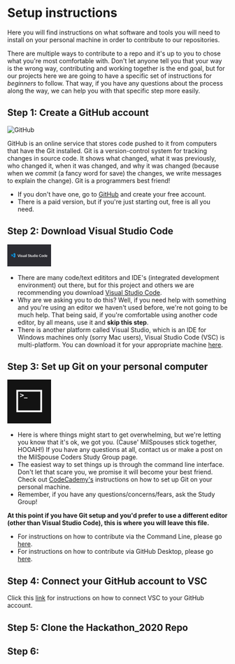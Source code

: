 # Setup instructions

Here you will find instructions on what software and tools you will need to install on your personal machine in order to contribute to our repositories.

There are multiple ways to contribute to a repo and it's up to you to chose what you're most comfortable with. Don't let anyone tell you that your way is the wrong way, contributing and working together is the end goal, but for our projects here we are going to have a specific set of instructions for _beginners_ to follow. That way, if you have any questions about the process along the way, we can help you with that specific step more easily.

## Step 1: Create a GitHub account

<img alt="GitHub" src="https://desktop.github.com/images/desktop-icon.svg" width="100">

GitHub is an online service that stores code pushed to it from computers that have the Git installed. Git is a version-control system for tracking changes in source code. It shows what changed, what it was previously, who changed it, when it was changed, and why it was changed (because when we _commit_ (a fancy word for save) the changes, we write messages to explain the change). Git is a programmers best friend!

-   If you don't have one, go to [GitHub](https://github.com/) and create your free account.
-   There is a paid version, but if you're just starting out, free is all you need.

## Step 2: Download Visual Studio Code

<img style="left"  src="assets/visualstudiocodelogo.png" alt="clone this repository" width="100" />

-   There are many code/text edititors and IDE's (integrated development environment) out there, but for this project and others we are recommending you download [Visual Studio Code](https://code.visualstudio.com/download).
-   Why are we asking you to do this? Well, if you need help with something and you're using an editor we haven't used before, we're not going to be much help. That being said, if you're comfortable using another code editor, by all means, use it and **skip this step**.
-   There is another platform called Visual Studio, which is an IDE for Windows machines only (sorry Mac users), Visual Studio Code (VSC) is multi-platform. You can download it for your appropriate machine [here](https://code.visualstudio.com/download).

## Step 3: Set up Git on your personal computer

<img style="left"  src="assets/Command_Prompt.png" alt="clone this repository" width="100" />

-   Here is where things might start to get overwhelming, but we're letting you know that it's ok, we got you. (Cause' MilSpouses stick together, HOOAH!) If you have any questions at all, contact us or make a post on the MilSpouse Coders Study Group page.
-   The easiest way to set things up is through the command line interface. Don't let that scare you, we promise it will become your best friend. Check out [CodeCademy's](https://www.codecademy.com/articles/git-setup) instructions on how to set up Git on your personal machine.
-   Remember, if you have any questions/concerns/fears, ask the Study Group!

**At this point if you have Git setup and you'd prefer to use a different editor (other than Visual Studio Code), this is where you will leave this file.** 
- For instructions on how to contribute via the Command Line, please go [here](command-line-tutorial.md). 
- For instructions on how to contribute via GitHub Desktop, please go [here](github-desktop-tutorial.md).

## Step 4: Connect your GitHub account to VSC
Click this [link](https://code.visualstudio.com/docs/editor/github) for instructions on how to connect VSC to your GitHub account.


## Step 5: Clone the Hackathon_2020 Repo

## Step 6:
